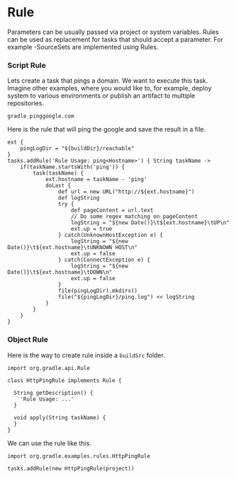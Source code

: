# Rule

Parameters can be usually passed via project or system variables. Rules can be used as replacement for tasks that should accept a parameter. For example -SourceSets are implemented using Rules.

### Script Rule

Lets create a task that pings a domain. We want to execute this task. Imagine other examples, where you would like to, for example, deploy system to various environments or publish an artifact to multiple repositories.

```
gradle pinggoogle.com
```

Here is the rule that will ping the google and save the result in a file.

```
ext {
    pingLogDir = "${buildDir}/reachable"
}
tasks.addRule('Rule Usage: ping<Hostname>') { String taskName ->
    if(taskName.startsWith('ping')) {
        task(taskName) {
            ext.hostname = taskName - 'ping'
            doLast {
                def url = new URL("http://${ext.hostname}")
                def logString
                try {
                    def pageContent = url.text
                    // Do some regex matching on pageContent
                    logString = "${new Date()}\t${ext.hostname}\tUP\n"
                    ext.up = true
                } catch(UnknownHostException e) {
                    logString = "${new Date()}\t${ext.hostname}\tUNKNOWN HOST\n"
                    ext.up = false
                } catch(ConnectException e) {
                    logString = "${new Date()}\t${ext.hostname}\tDOWN\n"
                    ext.up = false
                }
                file(pingLogDir).mkdirs()
                file("${pingLogDir}/ping.log") << logString
            }
        }
    }
}
```

### Object Rule

Here is the way to create rule inside a `buildSrc` folder.

```
import org.gradle.api.Rule

class HttpPingRule implements Rule {

  String getDescription() {
    'Rule Usage: ...'
  }

  void apply(String taskName) {
  }
}
```

We can use the rule like this. 

```
import org.gradle.examples.rules.HttpPingRule

tasks.addRule(new HttpPingRule(project))
```









